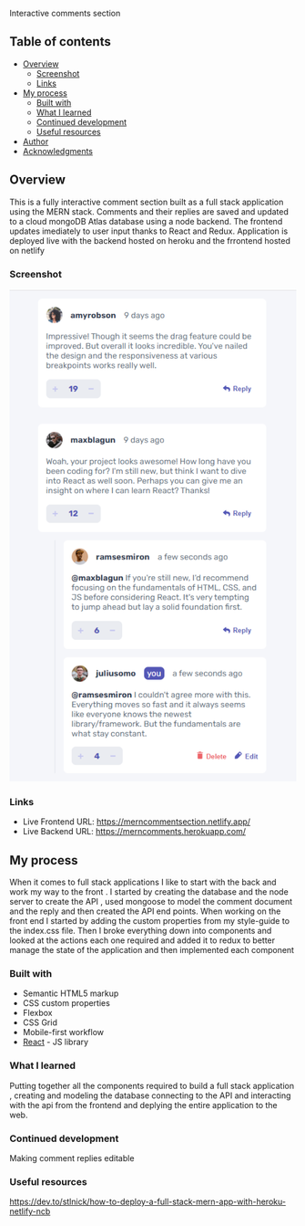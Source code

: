 Interactive comments section

## Table of contents

- [Overview](#overview)
  - [Screenshot](#screenshot)
  - [Links](#links)
- [My process](#my-process)
  - [Built with](#built-with)
  - [What I learned](#what-i-learned)
  - [Continued development](#continued-development)
  - [Useful resources](#useful-resources)
- [Author](#author)
- [Acknowledgments](#acknowledgments)


## Overview

  This is a fully interactive comment section built as a full stack application using the MERN stack.
  Comments and their replies are saved and updated to a cloud mongoDB Atlas database using a node backend.
  The frontend updates imediately to user input thanks to React and Redux.
  Application is deployed live with the backend hosted on heroku and the frrontend hosted on netlify

### Screenshot

![](https://github.com/2XG-DEV/MERN-Comments-Section-FrontEnd/blob/master/Capture.PNG?raw=true)

### Links

- Live Frontend URL: https://merncommentsection.netlify.app/ 
- Live Backend URL: https://merncomments.herokuapp.com/

## My process

When it comes to full stack applications I like to start with the back and work my way to the front . I started by creating the database and the node server to create the API , used mongoose to model the comment document and the reply and then created the API end points. When working on the front end I started by adding the custom properties from my style-guide to the index.css file. Then I broke everything down into components and looked at the actions each one required and added it to redux to better manage the state of the application and then implemented each component

### Built with

- Semantic HTML5 markup
- CSS custom properties
- Flexbox
- CSS Grid
- Mobile-first workflow
- [React](https://reactjs.org/) - JS library


### What I learned

Putting together all the components required to build a full stack application , creating and modeling the database connecting to the API and interacting with the api from the frontend and deplying the entire application to the web.

### Continued development

  Making comment replies editable

### Useful resources
https://dev.to/stlnick/how-to-deploy-a-full-stack-mern-app-with-heroku-netlify-ncb

